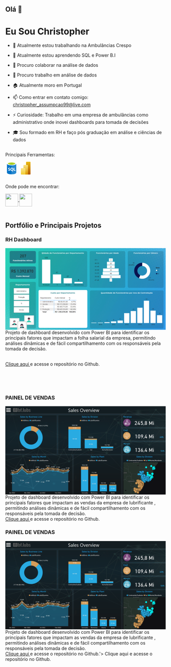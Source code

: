 ## Olá 👋
# Eu Sou Christopher



- 🔭 Atualmente estou trabalhando na Ambulâncias Crespo
- 🌱 Atualmente estou aprendendo SQL e Power B.I
- 👯 Procuro colaborar na análise de dados
- 🤔 Procuro trabalho em análise de dados
- 🏠 Atualmente moro em Portugal
- 📫 Como entrar em contato comigo: christopher_assumpcao99@live.com
- ⚡ Curiosidade: Trabalho em uma empresa de ambulâncias como administrativo onde inovei dashboards para tomada de decisões
- 🎓 Sou formado em RH e faço pós graduação em análise e ciências de dados

  ##
Principais Ferramentas:

<div style="display: inline_block">
  <img align="center" alt="SQL" height="40" width="40" src="https://github.com/BruceFonseca/ferramentas/blob/main/logo.png?raw=true">
  <img align="center" alt="Power BI" height="40" width="40" src="https://github.com/BruceFonseca/ferramentas/blob/main/1200px-New_Power_BI_Logo.svg.png?raw=true">
</div>

##

Onde pode me encontrar:
<div style="display: inline_block">
  
  <a href="https://www.linkedin.com/in/christopher-assump%C3%A7%C3%A3o-496a772a6/)/" target="_blank">
    <img align="center" alt="" height="40" width="40" src="https://github.com/BruceFonseca/Portfolio/blob/main/social%20icons/linkedin.png?raw=true">
  </a>
  <a href="https://www.instagram.com/christopher_assumpcao/"_blank">
    <img align="center" alt="" height="40" width="40" src="https://github.com/BruceFonseca/Portfolio/blob/main/social%20icons/instagram.png?raw=true">
  </a>
</div>


<br>

## Portfólio e Principais Projetos
### RH Dashboard
<img align="right" width="600"  src="https://github.com/Christophersantos007/RHportifolio/blob/main/Imagens/rh.png?raw=true">
Projeto de dashboard desenvolvido com Power BI para identificar os principais fatores que impactam a folha salarial da empresa, permitindo análises dinâmicas e de fácil compartilhamento com os responsáveis pela tomada de decisão.
<br>
<br>

<a href='https://github.com/Christophersantos007/RHportifolio'>  Clique aqui </a> e acesse o repositório no Github.


## 


<br>
<br>

### PAINEL DE VENDAS 

<img align="right" width="600"  src="https://github.com/Christophersantos007/BFlubsportifolio/blob/main/Imagens/Captura%20de%20tela%202024-12-29%20144950.png?raw=true">
Projeto de dashboard desenvolvido com Power BI para identificar os principais fatores que impactam  as vendas da empresa de lubrificante , permitindo análises dinâmicas e de fácil compartilhamento com os responsáveis pela tomada de decisão.

<br>
<a href='https://github.com/Christophersantos007/BFlubsportifolio'>  Clique aqui </a> e acesse o repositório no Github.




### PAINEL DE VENDAS 

<img align="right" width="600"  src="https://github.com/Christophersantos007/BFlubsportifolio/blob/main/Imagens/Captura%20de%20tela%202024-12-29%20144950.png?raw=true">
Projeto de dashboard desenvolvido com Power BI para identificar os principais fatores que impactam  as vendas da empresa de lubrificante , permitindo análises dinâmicas e de fácil compartilhamento com os responsáveis pela tomada de decisão.

<br>
<a href='### PAINEL DE VENDAS 

<img align="right" width="600"  src="https://github.com/Christophersantos007/BFlubsportifolio/blob/main/Imagens/Captura%20de%20tela%202024-12-29%20144950.png?raw=true">
Projeto de dashboard desenvolvido com Power BI para identificar os principais fatores que impactam  as vendas da empresa de lubrificante , permitindo análises dinâmicas e de fácil compartilhamento com os responsáveis pela tomada de decisão.

<br>
<a href='https://github.com/Christophersantos007/BFlubsportifolio'>  Clique aqui </a> e acesse o repositório no Github.'>  Clique aqui </a> e acesse o repositório no Github.





